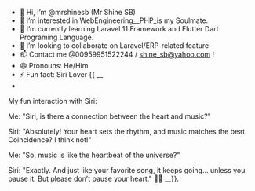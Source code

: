 - 👋 Hi, I’m @mrshinesb (Mr Shine SB)
- 👀 I’m interested in WebEngineering__PHP_is my Soulmate.
- 🌱 I’m currently learning Laravel 11 Framework and Flutter Dart Programing Language.
- 💞️ I’m looking to collaborate on Laravel/ERP-related feature
- 📫 Contact me @00959951522244 / shine_sb@yahoo.com !
- 😄 Pronouns: He/Him
- ⚡ Fun fact: Siri Lover  {{ __
- 
My fun interaction with Siri:

Me: "Siri, is there a connection between the heart and music?"

Siri: "Absolutely! Your heart sets the rhythm, and music matches the beat. Coincidence? I think not!"

Me: "So, music is like the heartbeat of the universe?"

Siri: "Exactly. And just like your favorite song, it keeps going... unless you pause it. But please don’t pause your heart." 💓🎶
__}}.

<!---
mrshinesb/mrshinesb is a ✨ special ✨ repository because its `README.md` (this file) appears on your GitHub profile.
You can click the Preview link to take a look at your changes.
--->

